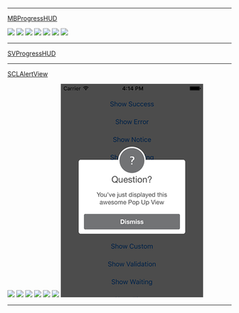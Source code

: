 


------

 [MBProgressHUD](https://github.com/jdg/MBProgressHUD/tree/master)
 
 
 
 [![](https://raw.githubusercontent.com/wiki/matej/MBProgressHUD/Screenshots/1-small.png)](https://raw.githubusercontent.com/wiki/matej/MBProgressHUD/Screenshots/1.png)
[![](https://raw.githubusercontent.com/wiki/matej/MBProgressHUD/Screenshots/2-small.png)](https://raw.githubusercontent.com/wiki/matej/MBProgressHUD/Screenshots/2.png)
[![](https://raw.githubusercontent.com/wiki/matej/MBProgressHUD/Screenshots/3-small.png)](https://raw.githubusercontent.com/wiki/matej/MBProgressHUD/Screenshots/3.png)
[![](https://raw.githubusercontent.com/wiki/matej/MBProgressHUD/Screenshots/4-small.png)](https://raw.githubusercontent.com/wiki/matej/MBProgressHUD/Screenshots/4.png)
[![](https://raw.githubusercontent.com/wiki/matej/MBProgressHUD/Screenshots/5-small.png)](https://raw.githubusercontent.com/wiki/matej/MBProgressHUD/Screenshots/5.png)
[![](https://raw.githubusercontent.com/wiki/matej/MBProgressHUD/Screenshots/6-small.png)](https://raw.githubusercontent.com/wiki/matej/MBProgressHUD/Screenshots/6.png)
[![](https://raw.githubusercontent.com/wiki/matej/MBProgressHUD/Screenshots/7-small.png)](https://raw.githubusercontent.com/wiki/matej/MBProgressHUD/Screenshots/7.png)
 
 ------

 [SVProgressHUD](https://github.com/SVProgressHUD/SVProgressHUD)
 
 ------

[SCLAlertView](https://github.com/dogo/SCLAlertView)

 ![](https://raw.githubusercontent.com/dogo/SCLAlertView/master/ScreenShots/ScreenShot2.png)
 ![](https://raw.githubusercontent.com/dogo/SCLAlertView/master/ScreenShots/ScreenShot.png)
 ![](https://raw.githubusercontent.com/dogo/SCLAlertView/master/ScreenShots/ScreenShot3.png)
 ![](https://raw.githubusercontent.com/dogo/SCLAlertView/master/ScreenShots/ScreenShot4.png)
 ![](https://raw.githubusercontent.com/dogo/SCLAlertView/master/ScreenShots/ScreenShot5.png)
 ![](https://raw.githubusercontent.com/dogo/SCLAlertView/master/ScreenShots/ScreenShot6.png)
 ![](https://raw.githubusercontent.com/dogo/SCLAlertView/master/ScreenShots/ScreenShot7.png)
 
 ------
